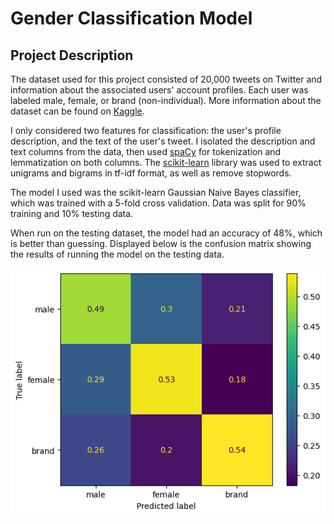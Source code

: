 # Gender Classification Model

## Project Description

The dataset used for this project consisted of 20,000 tweets on Twitter and information about the associated users' account profiles. Each user was labeled male, female, or brand (non-individual). More information about the dataset can be found on [Kaggle](https://www.kaggle.com/datasets/crowdflower/twitter-user-gender-classification).

I only considered two features for classification: the user's profile description, and the text of the user's tweet. I isolated the description and text columns from the data, then used [spaCy](https://spacy.io/) for tokenization and lemmatization on both columns. The [scikit-learn](https://scikit-learn.org/stable/#) library was used to extract unigrams and bigrams in tf-idf format, as well as remove stopwords.

The model I used was the scikit-learn Gaussian Naive Bayes classifier, which was trained with a 5-fold cross validation. Data was split for 90% training and 10% testing data.

When run on the testing dataset, the model had an accuracy of 48%, which is better than guessing. Displayed below is the confusion matrix showing the results of running the model on the testing data.

![confusion matrix](./images/confusion_matrix.png)
